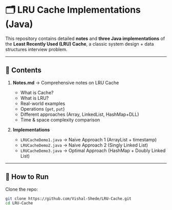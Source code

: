 # 🗂️ LRU Cache Implementations (Java)

This repository contains detailed **notes** and **three Java implementations** of the **Least Recently Used (LRU) Cache**, a classic system design + data structures interview problem.

---

## 📘 Contents
1. **Notes.md** → Comprehensive notes on LRU Cache  
   - What is Cache?  
   - What is LRU?  
   - Real-world examples  
   - Operations (`get`, `put`)  
   - Different approaches (Array, LinkedList, HashMap+DLL)  
   - Time & space complexity comparison  

2. **Implementations**  
   - `LRUCacheDemo1.java` → Naive Approach 1 (ArrayList + timestamp)  
   - `LRUCacheDemo2.java` → Naive Approach 2 (Singly Linked List)  
   - `LRUCacheDemo3.java` → Optimal Approach (HashMap + Doubly Linked List)  

---

## 🚀 How to Run

Clone the repo:
```bash
git clone https://github.com/Vishal-Shede/LRU-Cache.git
cd LRU-Cache
